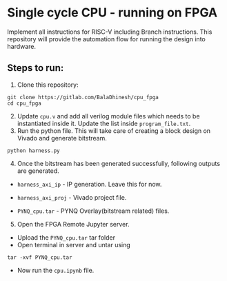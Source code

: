 # Single cycle CPU - running on FPGA
Implement all instructions for RISC-V including Branch instructions. This repository will provide the automation flow for running the design into hardware.

## Steps to run:
1. Clone this repository:
```
git clone https://gitlab.com/BalaDhinesh/cpu_fpga
cd cpu_fpga
```

2. Update ```cpu.v``` and add all verilog module files which needs to be instantiated inside it. Update the list inside ```program_file.txt```.
3. Run the python file. This will take care of creating a block design on Vivado and generate bitstream.
```
python harness.py
```
4. Once the bitstream has been generated successfully, following outputs are generated.

- ```harness_axi_ip```   - IP generation. Leave this for now.

- ```harness_axi_proj``` - Vivado project file. 

- ```PYNQ_cpu.tar```       - PYNQ Overlay(bitstream related) files.

5. Open the FPGA Remote Jupyter server. 
- Upload the ```PYNQ_cpu.tar``` tar folder 
- Open terminal in server and untar using 
```
tar -xvf PYNQ_cpu.tar
```
- Now run the ```cpu.ipynb``` file.
